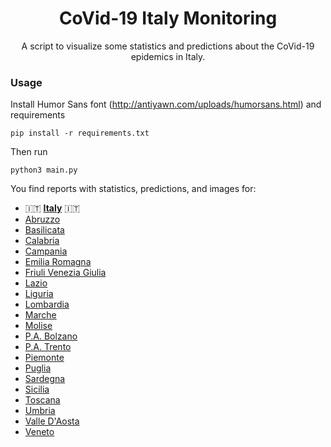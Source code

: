 <div align="center">

# CoVid-19 Italy Monitoring

A script to visualize some statistics and predictions about the CoVid-19 epidemics in Italy.
</div>

### Usage
Install Humor Sans font (http://antiyawn.com/uploads/humorsans.html) and requirements
```shell script
pip install -r requirements.txt
```

Then run
```shell script
python3 main.py
```
You find reports with statistics, predictions, and images for:
 - :it: **[Italy](report/report.md)** :it:
 - [Abruzzo](report/regions/report_Abruzzo.md)
 - [Basilicata](report/regions/report_Basilicata.md)
 - [Calabria](report/regions/report_Calabria.md)
 - [Campania](report/regions/report_Campania.md)
 - [Emilia Romagna](report/regions/report_EmiliaRomagna.md)
 - [Friuli Venezia Giulia](report/regions/report_FriuliVeneziaGiulia.md)
 - [Lazio](report/regions/report_Lazio.md)
 - [Liguria](report/regions/report_Liguria.md)
 - [Lombardia](report/regions/report_Lombardia.md)
 - [Marche](report/regions/report_Marche.md)
 - [Molise](report/regions/report_Molise.md)
 - [P.A. Bolzano](report/regions/report_P.A.Bolzano.md)
 - [P.A. Trento](report/regions/report_P.A.Trento.md)
 - [Piemonte](report/regions/report_Piemonte.md)
 - [Puglia](report/regions/report_Puglia.md)
 - [Sardegna](report/regions/report_Sardegna.md)
 - [Sicilia](report/regions/report_Sicilia.md)
 - [Toscana](report/regions/report_Toscana.md)
 - [Umbria](report/regions/report_Umbria.md)
 - [Valle D'Aosta](report/regions/report_Valled'Aosta.md)
 - [Veneto](report/regions/report_Veneto.md)





